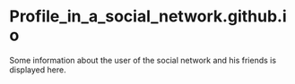 # Profile_in_a_social_network.github.io
Some information about the user of the social network and his friends is displayed here.
